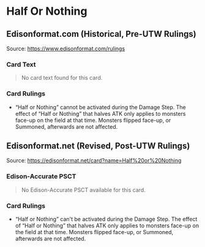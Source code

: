 # Half Or Nothing

## Edisonformat.com (Historical, Pre-UTW Rulings)

Source: https://www.edisonformat.com/rulings

### Card Text

> No card text found for this card.

### Card Rulings

*   “Half or Nothing” cannot be activated during the Damage Step. The effect of “Half or Nothing” that halves ATK only applies to monsters face-up on the field at that time. Monsters flipped face-up, or Summoned, afterwards are not affected.

## Edisonformat.net (Revised, Post-UTW Rulings)

Source: https://edisonformat.net/card?name=Half%20or%20Nothing

### Edison-Accurate PSCT

> No Edison-Accurate PSCT available for this card.

### Card Rulings

*   “Half or Nothing” can't be activated during the Damage Step. The effect of “Half or Nothing” that halves ATK only applies to monsters face-up on the field at that time. Monsters flipped face-up, or Summoned, afterwards are not affected.
            